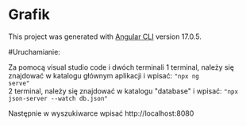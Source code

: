 # Grafik

This project was generated with [Angular CLI](https://github.com/angular/angular-cli) version 17.0.5.

#Uruchamianie:

Za pomocą visual studio code i dwóch terminali
1 terminal, należy się znajdować w katalogu głównym aplikacji i wpisać:
<code>"npx ng serve"</code><br>
2 terminal, należy się znajdować w katalogu "database" i wpisać:
<code>"npx json-server --watch db.json"</code>

Następnie w wyszukiwarce wpisać http://localhost:8080

